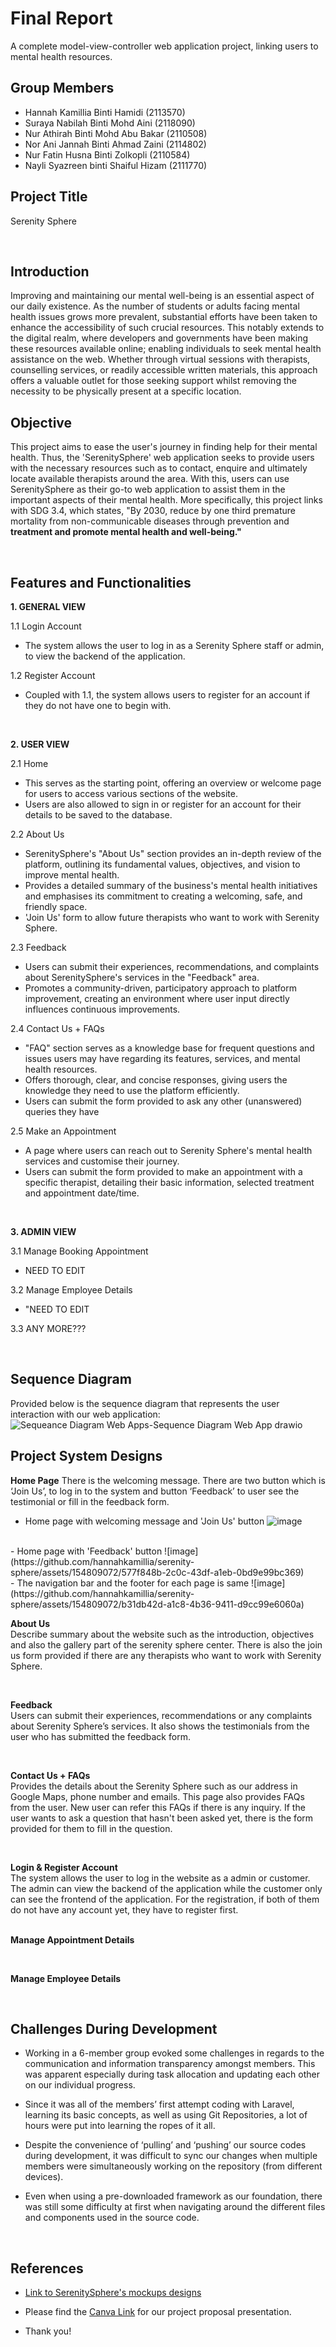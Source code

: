 # Final Report
A complete model-view-controller web application project, linking users to mental health resources.

## Group Members
- Hannah Kamillia Binti Hamidi (2113570)
- Suraya Nabilah Binti Mohd Aini (2118090)
- Nur Athirah Binti Mohd Abu Bakar (2110508)
- Nor Ani Jannah Binti Ahmad Zaini (2114802)
- Nur Fatin Husna Binti Zolkopli (2110584)
- Nayli Syazreen binti Shaiful Hizam (2111770)

## Project Title
Serenity Sphere

<br>

## Introduction
Improving and maintaining our mental well-being is an essential aspect of our daily existence. As the number of students or adults facing mental health issues grows more prevalent, substantial efforts have been taken to enhance the accessibility of such crucial resources. This notably extends to the digital realm, where developers and governments have been making these resources available online; enabling individuals to seek mental health assistance on the web. Whether through virtual sessions with therapists, counselling services, or readily accessible written materials, this approach offers a valuable outlet for those seeking support whilst removing the necessity to be physically present at a specific location.

## Objective
This project aims to ease the user's journey in finding help for their mental health. Thus, the 'SerenitySphere' web application seeks to provide users with the necessary resources such as to contact, enquire and ultimately locate available therapists around the area. With this, users can use SerenitySphere as their go-to web application to assist them in the important aspects of their mental health. More specifically, this project links with SDG 3.4, which states, "By 2030, reduce by one third premature mortality from non-communicable diseases through prevention and **treatment and promote mental health and well-being."**

<br>

## Features and Functionalities

**1. GENERAL VIEW**

1.1 Login Account
- The system allows the user to log in as a Serenity Sphere staff or admin, to view the backend of the application. 

1.2 Register Account
- Coupled with 1.1, the system allows users to register for an account if they do not have one to begin with. 

<br>

**2. USER VIEW**

2.1  Home
- This serves as the starting point, offering an overview or welcome page for users to access various sections of the website.
- Users are also allowed to sign in or register for an account for their details to be saved to the database.

2.2 About Us
- SerenitySphere's "About Us" section provides an in-depth review of the platform, outlining its fundamental values, objectives, and vision to improve mental health.
- Provides a detailed summary of the business's mental health initiatives and emphasises its commitment to creating a welcoming, safe, and friendly space.
- 'Join Us' form to allow future therapists who want to work with Serenity Sphere.

2.3 Feedback
- Users can submit their experiences, recommendations, and complaints about SerenitySphere's services in the "Feedback" area.
- Promotes a community-driven, participatory approach to platform improvement, creating an environment where user input directly influences continuous improvements.

2.4 Contact Us + FAQs
- "FAQ" section serves as a knowledge base for frequent questions and issues users may have regarding its features, services, and mental health resources.
- Offers thorough, clear, and concise responses, giving users the knowledge they need to use the platform efficiently.
- Users can submit the form provided to ask any other (unanswered) queries they have

2.5 Make an Appointment
- A page where users can reach out to Serenity Sphere's mental health services and customise their journey. 
- Users can submit the form provided to make an appointment with a specific therapist, detailing their basic information, selected treatment and appointment date/time.

<br>

**3. ADMIN VIEW**

3.1 Manage Booking Appointment
- NEED TO EDIT

3.2 Manage Employee Details
- "NEED TO EDIT

3.3 ANY MORE???

<br>

## Sequence Diagram
Provided below is the sequence diagram that represents the user interaction with our web application:
![Sequeance Diagram Web Apps-Sequence Diagram Web App drawio](https://github.com/hannahkamillia/serenity-sphere/assets/122007826/fcccaf3f-f904-4e24-9968-578e2f9ebbdb)



<be>

## Project System Designs
**Home Page**
There is the welcoming message. There are two button which is ‘Join Us’, to log in to the system and button ‘Feedback’ to user see the testimonial or fill in the feedback form.

- Home page with welcoming message and 'Join Us' button
![image](https://github.com/hannahkamillia/serenity-sphere/assets/154809072/e5ec5bcb-c9b7-445e-b187-42d6b9759285)
<br>
- Home page with 'Feedback' button
![image](https://github.com/hannahkamillia/serenity-sphere/assets/154809072/577f848b-2c0c-43df-a1eb-0bd9e99bc369)
<br>
- The navigation bar and the footer for each page is same
![image](https://github.com/hannahkamillia/serenity-sphere/assets/154809072/b31db42d-a1c8-4b36-9411-d9cc99e6060a)
  
<br>

**About Us**
<br>
Describe summary about the website such as the introduction, objectives and also the gallery part of the serenity sphere center. There is also the join us form provided if there are any therapists who want to work with Serenity Sphere. 


<br>

**Feedback**
<br>
Users can submit their experiences, recommendations or any complaints about Serenity Sphere’s services. It also shows the testimonials from the user who has submitted the feedback form.


<br>

**Contact Us + FAQs**
<br>
Provides the details about the Serenity Sphere such as our address in Google Maps, phone number and emails. This page also provides FAQs from the user. New user can refer this FAQs if there is any inquiry. If the user wants to ask a question that hasn't been asked yet, there is the form provided for them to fill in the question. 

<br>

**Login & Register Account**
<br>
The system allows the user to log in the website as a admin or customer. The admin can view the backend of the application while the customer only can see the frontend of the application. For the registration, if both of them do not have any account yet, they have to register first.
<br><br>

**Manage Appointment Details**


<br>

**Manage Employee Details**


<br>

## Challenges During Development

- Working in a 6-member group evoked some challenges in regards to the communication and information transparency amongst members. This was apparent especially during task allocation and updating each other on our individual progress.

- Since it was all of the members’ first attempt coding with Laravel, learning its basic concepts, as well as using Git Repositories, a lot of hours were put into learning the ropes of it all. 

- Despite the convenience of ‘pulling’ and ‘pushing’ our source codes during development, it was difficult to sync our changes when multiple members were simultaneously working on the repository (from different devices). 

- Even when using a pre-downloaded framework as our foundation, there was still some difficulty at first when navigating around the different files and components used in the source code.


<br>

## References
- [Link to SerenitySphere's mockups designs](https://app.moqups.com/hsclsyoetv4F2fOAV9F0loAX2XSJlMCd/view/page/ad96b0eab](https://app.moqups.com/hsclsyoetv4F2fOAV9F0loAX2XSJlMCd/view/page/a54eb25ae))

- Please find the [Canva Link](https://www.canva.com/design/DAF4au77aAg/SvurdfBeFNhwF4VT1-EWAQ/edit?utm_content=DAF4au77aAg&utm_campaign=designshare&utm_medium=link2&utm_source=sharebutton) for our project proposal presentation.

- Thank you!
